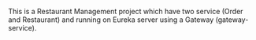 This is a Restaurant Management project which have two service (Order and Restaurant) and running on Eureka server using a Gateway (gateway-service).
